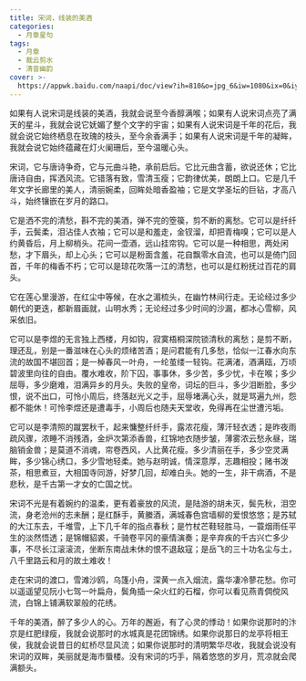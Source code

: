 ```yaml
---
title: 宋词，线装的美酒
categories:
  - 月章星句
tags:
  - 月章
  - 裁云剪水
  - 清音幽韵
cover: >-
  https://appwk.baidu.com/naapi/doc/view?ih=810&o=jpg_6&iw=1080&ix=0&iy=0&aimw=1080&rn=1&doc_id=bd84e466b84ae45c3b358c99&pn=1&sign=00e90c05c98e006f6f3b10a2549df907&type=1&app_ver=2.9.8.2&ua=bd_800_800_IncredibleS_2.9.8.2_2.3.7&bid=1&app_ua=IncredibleS&uid=&cuid=&fr=3&Bdi_bear=WIFI&from=3_10000&bduss=&pid=1&screen=800_800&sys_ver=2.3.7
---
```


如果有人说宋词是线装的美酒，我就会说至今香醇满喉；如果有人说宋词点亮了满天的星斗，我就会说它妩媚了整个文字的宇宙；如果有人说宋词是千年的花后，我就会说它始终栖息在玫瑰的枝头，至今余香满手；如果有人说宋词是千年的凝眸，我就会说它始终蕴藏在灯火阑珊后，至今温暖心头。

<!-- more -->

宋词，它与唐诗争奇，它与元曲斗艳，承前启后。它比元曲含蓄，欲说还休；它比唐诗自由，挥洒风流。它错落有致，雪清玉瘦；它韵律优美，朗朗上口。它是几千年文字长廊里的美人，清丽婉柔，回眸处暗香盈袖；它是文学圣坛的巨钻，才高八斗，始终镶嵌在岁月的路口。

它是洒不完的清愁，斟不完的美酒，弹不完的箜篌，剪不断的离愁。它可以是纤纤手，云鬓柔，泪沾佳人衣袖；它可以是和羞走，金钗溜，却把青梅嗅；它可以是人约黄昏后，月上柳梢头。花间一壶酒，远山挂帘钩。它可以是一种相思，两处闲愁，才下眉头，却上心头；它可以是粉面含羞，花自飘零水自流，也可以是倚门回首，千年的梅香不朽；它可以是琼花吹落一江的清愁，也可以是红粉抚过百花的肩头。

它在莲心里漫游，在红尘中等候，在水之湄梳头，在幽竹林间行走。无论经过多少朝代的更迭，都新眉画就，山明水秀；无论经过多少时间的沙漏，都冰心雪柳，风采依旧。

它可以是李煜的无言独上西楼，月如钩，寂寞梧桐深院锁清秋的离愁；是剪不断，理还乱，别是一番滋味在心头的烦绪苦酒；是问君能有几多愁，恰似一江春水向东流的故国不堪回首；是一棹春风一叶舟，一纶茧缕一轻钩。花满渚，酒满瓯，万顷碧波里向往的自由。覆水难收，阶下囚，事事休，多少苦，多少忧，卡在喉；多少屈辱，多少磨难，泪满异乡的月头。失败的皇帝，词坛的巨斗，多少泪断脸，多少恨，说不出口，可怜小周后，终落赵光义之手，屈辱堵满心头，就是骂遍九州，怨都不能休！可怜李煜还是遭毒手，小周后也随夫天堂收，免得再在尘世遭污垢。

它可以是李清照的蹴罢秋千，起来慵整纤纤手，露浓花瘦，薄汗轻衣透；是昨夜雨疏风骤，浓睡不消残酒，金炉次第添香兽，红锦地衣随步皱，薄雾浓云愁永昼，瑞脑销金兽；是莫道不消魂，帘卷西风，人比黄花瘦。多少清丽在手，多少空灵满眸，多少锦心绣口，多少雪地轻柔。她与赵明诚，情深意厚，志趣相投；赌书泼茶，相思煮豆，大相国寺同游，好梦几回，却难白头。她的一生，非干病酒，不是悲秋，是千古第一才女的亡国之忧。

宋词不光是有着婉约的温柔，更有着豪放的风流，是陆游的胡未灭，鬓先秋，泪空流，身老沧州的志未酬；是红酥手，黄縢酒，满城春色宫墙柳的爱恨悠悠；是苏轼的大江东去，千堆雪，上下几千年的指点春秋；是竹杖芒鞋轻胜马，一蓑烟雨任平生的淡然悟透；是锦帽貂裘，千骑卷平冈的豪情演奏；是辛弃疾的千古兴亡多少事，不尽长江滚滚流，坐断东南战未休的恨不退敌寇；是岳飞的三十功名尘与土，八千里路云和月的故土难收！

走在宋词的渡口，雪滩沙鸥，乌篷小舟，深黄一点入烟流，露华凄冷蓼花愁。你可以遥遥望见阮小七驾一叶扁舟，鬓角插一朵火红的石榴，你可以看见燕青倜傥风流，白锦上铺满软翠般的花绣。

千年的美酒，醉了多少人的心。万年的邂逅，有了心灵的悸动！如果你说那时的汴京是红肥绿瘦，我就会说那时的水城真是花团锦绣。如果你说那日的龙亭将相王侯，我就会说昔日的虹桥尽显风流；如果你说那时的清明繁华尽收，我就会说没有宋词的双眸，美丽就是海市蜃楼。没有宋词的巧手，隔着悠悠的岁月，荒凉就会爬满额头。
